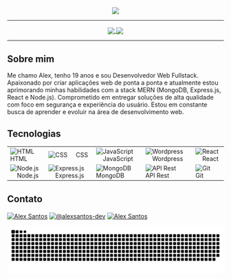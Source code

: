 <div align="center">
  <a href="https://git.io/typing-svg">
    <img align="center" src="https://readme-typing-svg.herokuapp.com/?color=05DBF2&size=40&center=true&vCenter=true&width=1000&lines=Δlex+Santos+-+ΔS;Desenvolvedor+FullStack;Bem+vindo(a)+ao+meu+Github!">
  </a>
</div>


<hr/>

<div align="center">
  <a href="https://github.com/alexsantos/github-readme-stats">
    <img align="center" src="https://github-readme-stats.vercel.app/api?username=alexsantos-dev&show_icons=true&theme=transparent&line_height=28&locale=pt-br&custom_title=Estatísticas&rank_icon=github&border_radius=10px&title_color=05DBF2"/>
  </a>
  <a href="https://github.com/alexsantos/convoychat">
    <img align="center" src="https://github-readme-stats.vercel.app/api/top-langs/?username=alexsantos-dev&layout=donut&theme=transparent&locale=pt-br&border_radius=10px&title_color=05DBF2"/>
  </a>
</div>

***

## Sobre mim
Me chamo Alex, tenho 19 anos e sou Desenvolvedor Web Fullstack. Apaixonado por criar aplicações web de ponta a ponta e atualmente estou aprimorando minhas habilidades com a stack MERN (MongoDB, Express.js, React e Node.js). Comprometido em entregar soluções de alta qualidade com foco em segurança e experiência do usuário. Estou em constante busca de aprender e evoluir na área de desenvolvimento web.

## Tecnologias

<table>
  <tbody>
    <tr>
      <td>
        <img
          src="https://user-images.githubusercontent.com/25181517/192158954-f88b5814-d510-4564-b285-dff7d6400dad.png"
          height="40"
          alt="HTML"
        />
        <img width="12" /> HTML
      </td>
      <td>
        <img
          src="https://user-images.githubusercontent.com/25181517/183898674-75a4a1b1-f960-4ea9-abcb-637170a00a75.png"
          height="40"
          alt="CSS"
        />
        <img width="12" /> CSS
      </td>
      <td>
        <img
          src="https://user-images.githubusercontent.com/25181517/117447155-6a868a00-af3d-11eb-9cfe-245df15c9f3f.png"
          height="40"
          alt="JavaScript"
        />
        <img width="12" /> JavaScript
      </td>
      <td>
        <img
          src="https://user-images.githubusercontent.com/25181517/192158957-b1256181-356c-46a3-beb9-487af08a6266.png"
          height="40"
          alt="Wordpress"
        />
        <img width="12" /> Wordpress
      </td>
      <td>
        <img
          src="https://user-images.githubusercontent.com/25181517/183897015-94a058a6-b86e-4e42-a37f-bf92061753e5.png"
          alt="React"
          width="40"
          height="40"
        />
        <img width="12" /> React
      </td>
    </tr>
    <tr>
      <td>
        <img
          src="https://user-images.githubusercontent.com/25181517/183568594-85e280a7-0d7e-4d1a-9028-c8c2209e073c.png"
          height="40"
          alt="Node.js"
        />
        <img width="12" /> Node.js
      </td>
      <td>
        <img
          src="https://user-images.githubusercontent.com/25181517/183859966-a3462d8d-1bc7-4880-b353-e2cbed900ed6.png"
          height="40"
          alt="Express.js"
        />
        <img width="12" /> Express.js
      </td>
      <td>
        <img
          src="https://user-images.githubusercontent.com/25181517/182884177-d48a8579-2cd0-447a-b9a6-ffc7cb02560e.png"
          height="40"
          alt="MongoDB"
        />
        <img width="12" /> MongoDB
      </td>
      <td>
        <img
          src="https://user-images.githubusercontent.com/25181517/192107858-fe19f043-c502-4009-8c47-476fc89718ad.png"
          height="40"
          alt="API Rest"
        />
        <img width="12" /> API Rest
      </td>
      <td>
        <img
          src="https://user-images.githubusercontent.com/25181517/192108372-f71d70ac-7ae6-4c0d-8395-51d8870c2ef0.png"
          height="40"
          alt="Git"
        />
        <img width="12" /> Git
      </td>
    </tr>
  </tbody>
</table>

## Contato

<p align="left">
<a href="https://www.linkedin.com/in/alex-santos-b020b5296?utm_source=share&utm_campaign=share_via&utm_content=profile&utm_medium=android_app" target="blank"><img align="center" src="https://github.com/dheereshagrwal/colored-icons/blob/master/icons/linkedin/linkedin.svg" alt="Alex Santos" height="30" width="40"/></a>
<a href="https://discord.com/invite/pKphNtVK" target="blank"><img align="center" src="https://github.com/dheereshagrwal/colored-icons/blob/master/icons/discord/discord.svg" alt="@alexsantos-dev" height="30" width="40" /></a>
<a href="https://www.facebook.com/profile.php?id=61551060350592" target="blank"><img align="center" src="https://github.com/dheereshagrwal/colored-icons/blob/master/icons/facebook/facebook.svg" alt="Alex Santos" height="30" width="40" />
</a>
</p>

![snake gif](https://github.com/elaini-carlete/elaini-carlete/blob/output/github-contribution-grid-snake.svg)
